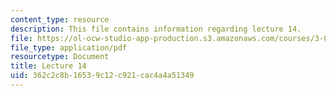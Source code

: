 ```yaml
---
content_type: resource
description: This file contains information regarding lecture 14.
file: https://ol-ocw-studio-app-production.s3.amazonaws.com/courses/3-024-electronic-optical-and-magnetic-properties-of-materials-spring-2013/362c2c8b16539c12c921cac4a4a51349_MIT3_024S13_2012lec14.pdf
file_type: application/pdf
resourcetype: Document
title: Lecture 14
uid: 362c2c8b-1653-9c12-c921-cac4a4a51349
---
```

